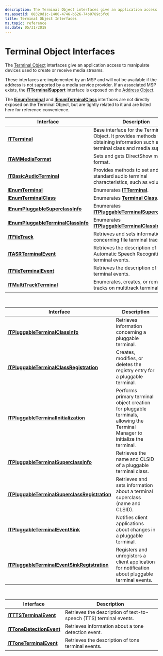 ```yaml
---
description: The Terminal Object interfaces give an application access to manipulate devices used to create or receive media streams.
ms.assetid: 08320d1c-1400-4746-b526-74b0789c5fc0
title: Terminal Object Interfaces
ms.topic: reference
ms.date: 05/31/2018
---
```


# Terminal Object Interfaces

The [Terminal Object](terminal-object.md) interfaces give an application access to manipulate devices used to create or receive media streams.

These interfaces are implemented by an MSP and will not be available if the address is not supported by a media service provider. If an associated MSP exists, the [**ITTerminalSupport**](/windows/win32/api/tapi3if/nn-tapi3if-itterminalsupport) interface is exposed on the [Address Object](address-object.md).

The [**IEnumTerminal**](/windows/desktop/api/tapi3if/nn-tapi3if-ienumterminal) and [**IEnumTerminalClass**](/windows/desktop/api/tapi3if/nn-tapi3if-ienumterminalclass) interfaces are not directly exposed on the Terminal Object, but are tightly related to it and are listed here for reference convenience.



| Interface                                                                  | Description                                                                                                                       |
|----------------------------------------------------------------------------|-----------------------------------------------------------------------------------------------------------------------------------|
| [**ITTerminal**](/windows/win32/api/tapi3if/nn-tapi3if-itterminal)                                           | Base interface for the Terminal Object. It provides methods for obtaining information such as terminal class and media supported. |
| [**ITAMMediaFormat**](/windows/win32/api/tapi3/nn-tapi3-itammediaformat)                                 | Sets and gets DirectShow media format.                                                                                            |
| [**ITBasicAudioTerminal**](/windows/desktop/api/tapi3if/nn-tapi3if-itbasicaudioterminal)                       | Provides methods to set and get standard audio terminal characteristics, such as volume.                                          |
| [**IEnumTerminal**](/windows/desktop/api/tapi3if/nn-tapi3if-ienumterminal)                                     | Enumerates [**ITTerminal**](/windows/win32/api/tapi3if/nn-tapi3if-itterminal).                                                                                      |
| [**IEnumTerminalClass**](/windows/desktop/api/tapi3if/nn-tapi3if-ienumterminalclass)                           | Enumerates [**Terminal Class**](terminal-class.md).                                                                              |
| [**IEnumPluggableSuperclassInfo**](/windows/desktop/api/tapi3if/nn-tapi3if-ienumpluggablesuperclassinfo)       | Enumerates [**ITPluggableTerminalSuperclassInfo**](/windows/desktop/api/tapi3if/nn-tapi3if-itpluggableterminalsuperclassinfo).                                        |
| [**IEnumPluggableTerminalClassInfo**](/windows/desktop/api/tapi3if/nn-tapi3if-ienumpluggableterminalclassinfo) | Enumerates [**ITPluggableTerminalClassInfo**](/windows/desktop/api/tapi3if/nn-tapi3if-itpluggableterminalclassinfo).                                                  |
| [**ITFileTrack**](/windows/desktop/api/tapi3if/nn-tapi3if-itfiletrack)                                         | Retrieves and sets information concerning file terminal tracks.                                                                   |
| [**ITASRTerminalEvent**](/windows/desktop/api/tapi3if/nn-tapi3if-itasrterminalevent)                           | Retrieves the description of Automatic Speech Recognition terminal events.                                                        |
| [**ITFileTerminalEvent**](/windows/desktop/api/tapi3if/nn-tapi3if-itfileterminalevent)                         | Retrieves the description of file terminal events.                                                                                |
| [**ITMultiTrackTerminal**](/windows/desktop/api/tapi3if/nn-tapi3if-itmultitrackterminal)                       | Enumerates, creates, or removes tracks on multitrack terminals.                                                                   |



 



| Interface                                                                                      | Description                                                                                                                  |
|------------------------------------------------------------------------------------------------|------------------------------------------------------------------------------------------------------------------------------|
| [**ITPluggableTerminalClassInfo**](/windows/desktop/api/tapi3if/nn-tapi3if-itpluggableterminalclassinfo)                           | Retrieves information concerning a pluggable terminal.                                                                       |
| [**ITPluggableTerminalClassRegistration**](/windows/desktop/api/Termmgr/nn-termmgr-itpluggableterminalclassregistration)           | Creates, modifies, or deletes the registry entry for a pluggable terminal.                                                   |
| [**ITPluggableTerminalInitialization**](/windows/desktop/api/Termmgr/nn-termmgr-itpluggableterminalinitialization)                 | Performs primary terminal object creation for pluggable terminals, allowing the Terminal Manager to initialize the terminal. |
| [**ITPluggableTerminalSuperclassInfo**](/windows/desktop/api/tapi3if/nn-tapi3if-itpluggableterminalsuperclassinfo)                 | Retrieves the name and CLSID of a pluggable terminal class.                                                                  |
| [**ITPluggableTerminalSuperclassRegistration**](/windows/desktop/api/Termmgr/nn-termmgr-itpluggableterminalsuperclassregistration) | Retrieves and sets information about a terminal superclass (name and CLSID).                                                 |
| [**ITPluggableTerminalEventSink**](/windows/desktop/api/msp/nn-msp-itpluggableterminaleventsink)                           | Notifies client applications about changes in a pluggable terminal.                                                          |
| [**ITPluggableTerminalEventSinkRegistration**](/windows/desktop/api/msp/nn-msp-itpluggableterminaleventsinkregistration)   | Registers and unregisters a client application for notification about pluggable terminal events.                             |



 



| Interface                                            | Description                                                        |
|------------------------------------------------------|--------------------------------------------------------------------|
| [**ITTTSTerminalEvent**](/windows/desktop/api/tapi3if/nn-tapi3if-itttsterminalevent)     | Retrieves the description of text-to-speech (TTS) terminal events. |
| [**ITToneDetectionEvent**](/windows/desktop/api/Tapi3if/nn-tapi3if-ittonedetectionevent) | Retrieves information about a tone detection event.                |
| [**ITToneTerminalEvent**](/windows/desktop/api/tapi3if/nn-tapi3if-ittoneterminalevent)   | Retrieves the description of tone terminal events.                 |



 

 

 
